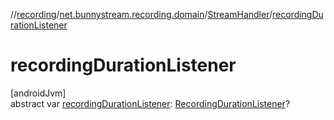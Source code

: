 //[recording](../../../index.md)/[net.bunnystream.recording.domain](../index.md)/[StreamHandler](index.md)/[recordingDurationListener](recording-duration-listener.md)

# recordingDurationListener

[androidJvm]\
abstract var [recordingDurationListener](recording-duration-listener.md): [RecordingDurationListener](../../net.bunnystream.recording/-recording-duration-listener/index.md)?
